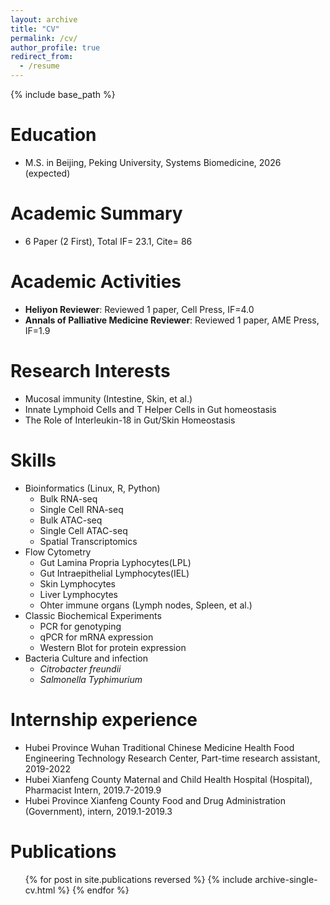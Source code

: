 ```yaml
---
layout: archive
title: "CV"
permalink: /cv/
author_profile: true
redirect_from:
  - /resume
---
```


{% include base_path %}

Education
======
* M.S. in Beijing, Peking University, Systems Biomedicine, 2026 (expected)

Academic Summary
======
* 6 Paper (2 First), Total IF= 23.1, Cite= 86

Academic Activities
======
* **Heliyon Reviewer**: Reviewed 1 paper, Cell Press, IF=4.0
* **Annals of Palliative Medicine Reviewer**: Reviewed 1 paper, AME Press, IF=1.9

Research Interests
======
* Mucosal immunity (Intestine, Skin, et al.)
* Innate Lymphoid Cells and T Helper Cells in Gut homeostasis
* The Role of Interleukin-18 in Gut/Skin Homeostasis

Skills
======
* Bioinformatics (Linux, R, Python)
  * Bulk RNA-seq
  * Single Cell RNA-seq
  * Bulk ATAC-seq
  * Single Cell ATAC-seq
  * Spatial Transcriptomics
* Flow Cytometry
  * Gut Lamina Propria Lyphocytes(LPL)
  * Gut Intraepithelial Lymphocytes(IEL)
  * Skin Lymphocytes
  * Liver Lymphocytes
  * Ohter immune organs (Lymph nodes, Spleen, et al.)
* Classic Biochemical Experiments
  * PCR for genotyping
  * qPCR for mRNA expression
  * Western Blot for protein expression
* Bacteria Culture and infection
  * *Citrobacter freundii*
  * *Salmonella Typhimurium*

Internship experience
======
* Hubei Province Wuhan Traditional Chinese Medicine Health Food Engineering Technology Research Center, Part-time research assistant, 2019-2022
* Hubei Xianfeng County Maternal and Child Health Hospital (Hospital), Pharmacist Intern, 2019.7-2019.9
* Hubei Province Xianfeng County Food and Drug Administration (Government), intern, 2019.1-2019.3

Publications
======
  <ul>{% for post in site.publications reversed %}
    {% include archive-single-cv.html %}
  {% endfor %}</ul>
   
